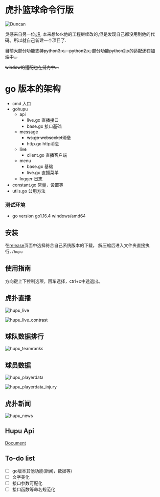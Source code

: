 # 虎扑篮球命令行版  

![Duncan](images/Duncan.jpg)

灵感来自另一位[JR](https://github.com/chenjiandongx/HupuLive), 本来想fork他的工程继续改的,但是发现自己都没用到他的代码。所以就自己新建一个项目了.

~~目前大部分功能支持python3.x， python2.x, 部分功能python2.x的适配还在加油中...~~

~~window的适配也在努力中...~~

# go 版本的架构

- cmd 入口
- gohupu
  - api
    - live.go 直播接口
    - base.go 接口基础
  - message
    - ~~ws.go   websocket消息~~
    - http.go http消息
  - live
    - client.go 直播客户端
  - menu
    - base.go   基础
    - live.go   直播菜单
  - logger  日志
- constant.go  常量，设置等
- utils.go     公用方法

### 测试环境

- go version go1.16.4 windows/amd64

## 安装

在[release](https://github.com/wudizhangzhi/HupuApp/releases)页面中选择符合自己系统版本的下载，
解压缩后进入文件夹直接执行`./hupu`

## 使用指南

方向键上下控制选项，回车选择，ctrl+c中途退出。

## 虎扑直播

![hupu_live](images/hupu_live.gif)

![hupu_live_contrast](images/hupu_live_contrast.gif)

## 球队数据排行

![hupu_teamranks](images/hupu_teamranks.gif)

## 球员数据

![hupu_playerdata](images/hupu_playerdata.gif)

![hupu_playerdata_injury](images/hupu_playerdata_injury.gif)

## 虎扑新闻

![hupu_news](images/hupu_news.gif)

## Hupu Api

[Document](https://wudizhangzhi.github.io/%E7%88%AC%E8%99%AB/hupu-go-2-0-http-api.html)

## To-do list

- [ ] go版本其他功能(新闻，数据等)
- [ ] 文字美化
- [ ] 接口参数可配化
- [ ] 接口函数等命名规范化
